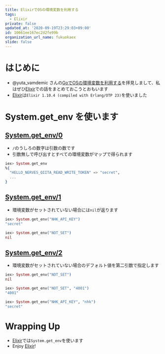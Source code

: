 ```yaml
---
title: ElixirでOSの環境変数を利用する
tags:
  - Elixir
private: false
updated_at: '2020-09-19T23:29:03+09:00'
id: 10661ee167ec2d2fe99b
organization_url_name: fukuokaex
slide: false
---
```

# はじめに
- @yuta_vamdemic さんの[GoでOSの環境変数を利用する](https://qiita.com/yuta_vamdemic/items/89b22cc1b32ad1bd3e5f)を拝見しまして、私はぜひ[Elixir](https://elixir-lang.org/)での話をまとめておこうとおもいます
- [Elixir](https://elixir-lang.org/)は`Elixir 1.10.4 (compiled with Erlang/OTP 23)`を使いました

# System.get_env を使います

## [System.get_env/0](https://hexdocs.pm/elixir/System.html#get_env/0)

- `/`のうしろの数字は引数の数です
- 引数無しで呼び出すとすべての環境変数がマップで得られます

```elixir
iex> System.get_env
%{
  "HELLO_NERVES_QIITA_READ_WRITE_TOKEN" => "secret",
  ...
}
```

## [System.get_env/1](https://hexdocs.pm/elixir/System.html#get_env/2)

- 環境変数がセットされていない場合には`nil`が返ります

```elixir
iex> System.get_env("NHK_API_KEY")
"secret"

iex> System.get_env("NOT_SET")
nil
```

## [System.get_env/2](https://hexdocs.pm/elixir/System.html#get_env/2)

- 環境変数がセットされていない場合のデフォルト値を第二引数で指定します

```elixir
iex> System.get_env("NOT_SET")
nil

iex> System.get_env("NOT_SET", "4001")
"4001"

iex> System.get_env("NHK_API_KEY", "nhk")
"secret"
```

# Wrapping Up
- [Elixir](https://elixir-lang.org/)では`System.get_env`を使います
- Enjoy [Elixir](https://elixir-lang.org/)!
